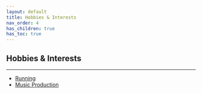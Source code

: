 ```yaml
---
layout: default
title: Hobbies & Interests
nav_order: 4
has_children: true
has_toc: true
---
```


## Hobbies & Interests

* * * 
  
- [Running](docs/running.html)
- [Music Production](docs/music.html)
